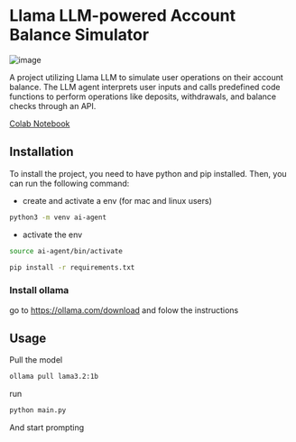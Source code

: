 # Llama LLM-powered Account Balance Simulator

![image](https://github.com/user-attachments/assets/aa2195fd-1728-46ff-a77c-4936e34ead3d)

A project utilizing Llama LLM to simulate user operations on their account balance. The LLM agent interprets user inputs and calls predefined code functions to perform operations like deposits, withdrawals, and balance checks through an API.

[Colab Notebook](https://colab.research.google.com/drive/1ggufeUZwEGzxhjO2y4CHznCf9ow8NmA5?usp=sharing)

## Installation

To install the project, you need to have python and pip installed. Then, you can run the following command:

- create and activate a env (for mac and linux users)

```bash
python3 -m venv ai-agent
```

- activate the env

```bash
source ai-agent/bin/activate
```

```bash
pip install -r requirements.txt
```

### Install ollama

go to https://ollama.com/download and folow the instructions

## Usage

Pull the model

```bash
ollama pull lama3.2:1b
```

run

```bash
python main.py
```

And start prompting
